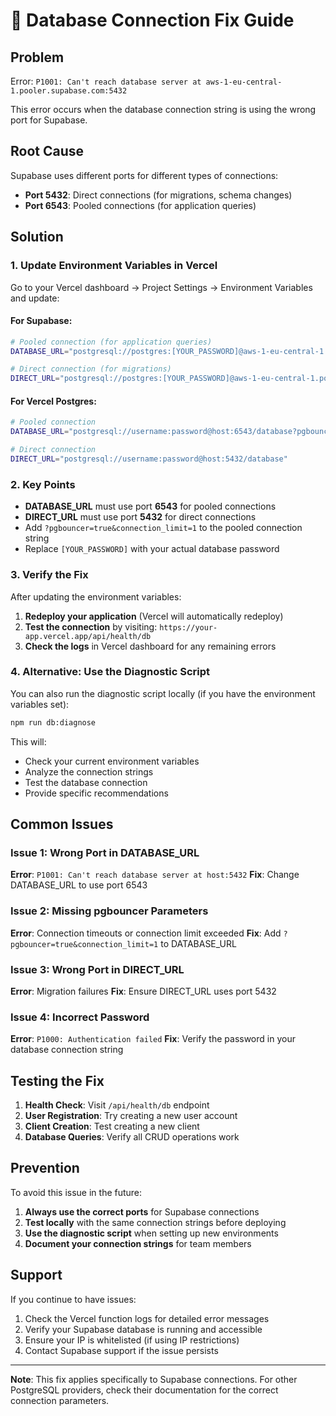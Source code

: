 # 🔧 Database Connection Fix Guide

## Problem
Error: `P1001: Can't reach database server at aws-1-eu-central-1.pooler.supabase.com:5432`

This error occurs when the database connection string is using the wrong port for Supabase.

## Root Cause
Supabase uses different ports for different types of connections:
- **Port 5432**: Direct connections (for migrations, schema changes)
- **Port 6543**: Pooled connections (for application queries)

## Solution

### 1. Update Environment Variables in Vercel

Go to your Vercel dashboard → Project Settings → Environment Variables and update:

#### For Supabase:
```bash
# Pooled connection (for application queries)
DATABASE_URL="postgresql://postgres:[YOUR_PASSWORD]@aws-1-eu-central-1.pooler.supabase.com:6543/postgres?pgbouncer=true&connection_limit=1"

# Direct connection (for migrations)
DIRECT_URL="postgresql://postgres:[YOUR_PASSWORD]@aws-1-eu-central-1.pooler.supabase.com:5432/postgres"
```

#### For Vercel Postgres:
```bash
# Pooled connection
DATABASE_URL="postgresql://username:password@host:6543/database?pgbouncer=true&connection_limit=1"

# Direct connection  
DIRECT_URL="postgresql://username:password@host:5432/database"
```

### 2. Key Points

- **DATABASE_URL** must use port **6543** for pooled connections
- **DIRECT_URL** must use port **5432** for direct connections
- Add `?pgbouncer=true&connection_limit=1` to the pooled connection string
- Replace `[YOUR_PASSWORD]` with your actual database password

### 3. Verify the Fix

After updating the environment variables:

1. **Redeploy your application** (Vercel will automatically redeploy)
2. **Test the connection** by visiting: `https://your-app.vercel.app/api/health/db`
3. **Check the logs** in Vercel dashboard for any remaining errors

### 4. Alternative: Use the Diagnostic Script

You can also run the diagnostic script locally (if you have the environment variables set):

```bash
npm run db:diagnose
```

This will:
- Check your current environment variables
- Analyze the connection strings
- Test the database connection
- Provide specific recommendations

## Common Issues

### Issue 1: Wrong Port in DATABASE_URL
**Error**: `P1001: Can't reach database server at host:5432`
**Fix**: Change DATABASE_URL to use port 6543

### Issue 2: Missing pgbouncer Parameters
**Error**: Connection timeouts or connection limit exceeded
**Fix**: Add `?pgbouncer=true&connection_limit=1` to DATABASE_URL

### Issue 3: Wrong Port in DIRECT_URL
**Error**: Migration failures
**Fix**: Ensure DIRECT_URL uses port 5432

### Issue 4: Incorrect Password
**Error**: `P1000: Authentication failed`
**Fix**: Verify the password in your database connection string

## Testing the Fix

1. **Health Check**: Visit `/api/health/db` endpoint
2. **User Registration**: Try creating a new user account
3. **Client Creation**: Test creating a new client
4. **Database Queries**: Verify all CRUD operations work

## Prevention

To avoid this issue in the future:

1. **Always use the correct ports** for Supabase connections
2. **Test locally** with the same connection strings before deploying
3. **Use the diagnostic script** when setting up new environments
4. **Document your connection strings** for team members

## Support

If you continue to have issues:

1. Check the Vercel function logs for detailed error messages
2. Verify your Supabase database is running and accessible
3. Ensure your IP is whitelisted (if using IP restrictions)
4. Contact Supabase support if the issue persists

---

**Note**: This fix applies specifically to Supabase connections. For other PostgreSQL providers, check their documentation for the correct connection parameters.
